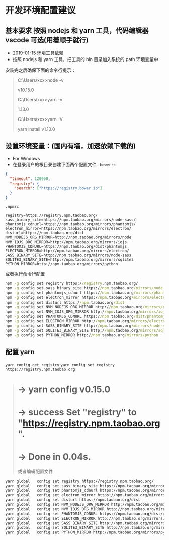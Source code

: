 # 开发环境配置建议

## 基本要求 按照 nodejs 和 yarn 工具，代码编辑器 vscode 可选(用着顺手就行)

- [2019-01-15 环境工具依赖](http://10.88.2.201:8888/files/Tools/morden%20front%20end)
- 按照 nodejs 和 yarn 工具，把工具的 bin 目录加入系统的 path 环境变量中

安装完之后确保下面的命令行提示：

> C:\Users\xxx>node -v
>
> v10.15.0
>
> C:\Users\xxx>yarn -v
>
> 1.13.0
>
> C:\Users\xxx>yarn -V
>
> yarn install v1.13.0

## 设置环境变量：(国内有墙，加速依赖下载的)

- For Windows
- 在登录用户的根目录创建下面两个配置文件
  `.bowerrc`

```json
{
  "timeout": 120000,
  "registry": {
    "search": ["https://registry.bower.io"]
  }
}
```

`.npmrc`

```
registry=https://registry.npm.taobao.org/
sass_binary_site=https://npm.taobao.org/mirrors/node-sass/
phantomjs_cdnurl=https://npm.taobao.org/mirrors/phantomjs/
electron_mirror=https://npm.taobao.org/mirrors/electron/
disturl=https://npm.taobao.org/dist
NVM_NODEJS_ORG_MIRROR=http://npm.taobao.org/mirrors/node
NVM_IOJS_ORG_MIRROR=http://npm.taobao.org/mirrors/iojs
PHANTOMJS_CDNURL=https://npm.taobao.org/dist/phantomjs
ELECTRON_MIRROR=http://npm.taobao.org/mirrors/electron/
SASS_BINARY_SITE=http://npm.taobao.org/mirrors/node-sass
SQLITE3_BINARY_SITE=http://npm.taobao.org/mirrors/sqlite3
PYTHON_MIRROR=http://npm.taobao.org/mirrors/python
```

或者执行命令行配置

```bat
npm -g config set registry https://registry.npm.taobao.org/
npm -g config set sass_binary_site https://npm.taobao.org/mirrors/node-sass/
npm -g config set phantomjs_cdnurl https://npm.taobao.org/mirrors/phantomjs/
npm -g config set electron_mirror https://npm.taobao.org/mirrors/electron/
npm -g config set disturl https://npm.taobao.org/dist
npm -g config set NVM_NODEJS_ORG_MIRROR http://npm.taobao.org/mirrors/node
npm -g config set NVM_IOJS_ORG_MIRROR http://npm.taobao.org/mirrors/iojs
npm -g config set PHANTOMJS_CDNURL https://npm.taobao.org/dist/phantomjs
npm -g config set ELECTRON_MIRROR http://npm.taobao.org/mirrors/electron/
npm -g config set SASS_BINARY_SITE http://npm.taobao.org/mirrors/node-sass
npm -g config set SQLITE3_BINARY_SITE http://npm.taobao.org/mirrors/sqlite3
npm -g config set PYTHON_MIRROR http://npm.taobao.org/mirrors/python
```

## 配置 yarn

`yarn config get registry`
`yarn config set registry https://registry.npm.taobao.org`

> # -> yarn config v0.15.0
>
> # -> success Set "registry" to "https://registry.npm.taobao.org".
>
> # -> Done in 0.04s.
>
> 或者编辑配置文件

```bash
yarn global   config set registry https://registry.npm.taobao.org/
yarn global   config set sass_binary_site https://npm.taobao.org/mirrors/node-sass/
yarn global   config set phantomjs_cdnurl https://npm.taobao.org/mirrors/phantomjs/
yarn global   config set electron_mirror https://npm.taobao.org/mirrors/electron/
yarn global   config set disturl https://npm.taobao.org/dist
yarn global   config set NVM_NODEJS_ORG_MIRROR http://npm.taobao.org/mirrors/node
yarn global   config set NVM_IOJS_ORG_MIRROR http://npm.taobao.org/mirrors/iojs
yarn global   config set PHANTOMJS_CDNURL https://npm.taobao.org/dist/phantomjs
yarn global   config set ELECTRON_MIRROR http://npm.taobao.org/mirrors/electron/
yarn global   config set SASS_BINARY_SITE http://npm.taobao.org/mirrors/node-sass
yarn global   config set SQLITE3_BINARY_SITE http://npm.taobao.org/mirrors/sqlite3
yarn global   config set PYTHON_MIRROR http://npm.taobao.org/mirrors/python
```
